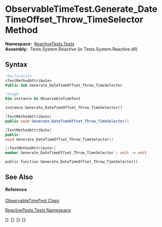 # ObservableTimeTest.Generate\_DateTimeOffset\_Throw\_TimeSelector Method

**Namespace:**  [ReactiveTests.Tests](ReactiveTests.Tests\ReactiveTests.Tests.md)  
**Assembly:**  Tests.System.Reactive (in Tests.System.Reactive.dll)

## Syntax

```vb
'Declaration
<TestMethodAttribute> _
Public Sub Generate_DateTimeOffset_Throw_TimeSelector
```

```vb
'Usage
Dim instance As ObservableTimeTest

instance.Generate_DateTimeOffset_Throw_TimeSelector()
```

```csharp
[TestMethodAttribute]
public void Generate_DateTimeOffset_Throw_TimeSelector()
```

```c++
[TestMethodAttribute]
public:
void Generate_DateTimeOffset_Throw_TimeSelector()
```

```fsharp
[<TestMethodAttribute>]
member Generate_DateTimeOffset_Throw_TimeSelector : unit -> unit 
```

```jscript
public function Generate_DateTimeOffset_Throw_TimeSelector()
```

## See Also

#### Reference

[ObservableTimeTest Class](ObservableTimeTest\ObservableTimeTest.md)

[ReactiveTests.Tests Namespace](ReactiveTests.Tests\ReactiveTests.Tests.md)

[]: 
[]: 
[]: 
[]: 